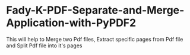 # Fady-K-PDF-Separate-and-Merge-Application-with-PyPDF2
This will help to Merge two Pdf files, Extract specific pages from Pdf file and Split Pdf file into it's pages
